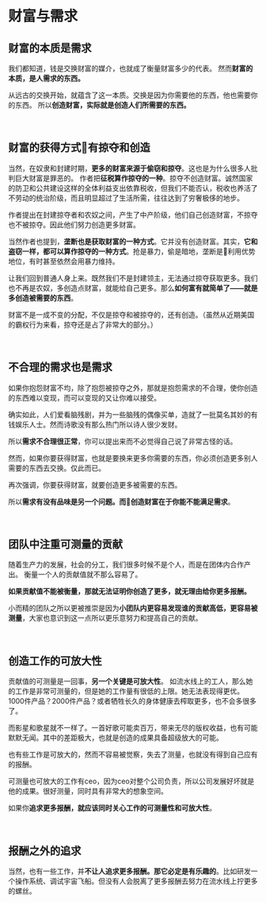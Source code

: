 # 财富与需求 
  

## 财富的本质是需求  
我们都知道，钱是交换财富的媒介，也就成了衡量财富多少的代表。
然而<b>财富的本质，是人需求的东西。</b> 

从远古的交换开始，就蕴含了这一本质。交换是因为你需要他的东西，他也需要你的东西。
所以<b>创造财富，实际就是创造人们所需要的东西。</b>

<br>

## 财富的获得方式有掠夺和创造
当然，在奴隶和封建时期，<b>更多的财富来源于偷窃和掠夺</b>。这也是为什么很多人批判巨大财富是罪恶的。
作者把<b>征税算作掠夺的一种</b>。掠夺不创造财富。诚然国家的防卫和公共建设这样的全体利益支出依靠税收，但我们不能否认，税收也养活了不劳动的统治阶级，而且明显超过了生活所需，往往达到了穷奢极侈的地步。

作者提出在封建掠夺者和农奴之间，产生了中产阶级，他们自己创造财富，不掠夺也不被掠夺。因此他们努力创造更多财富。

当然作者也提到，<b>垄断也是获取财富的一种方式</b>。它并没有创造财富。其实，<b>它和盗窃一样，都可以算作掠夺的一种方式</b>。抢是暴力，偷是暗地，垄断是利用优势地位，有时甚至依然会用暴力维持。


让我们回到普通人身上来。既然我们不是封建领主，无法通过掠夺获取更多。我们也不再是农奴，多创造点财富，就能给自己更多。那么<b>如何富有就简单了——就是多创造被需要的东西</b>。

财富不是一成不变的分配，不仅是掠夺和被掠夺的，还有创造。（虽然从近期美国的霸权行为来看，掠夺还是占了非常大的部分。）    

<br>

## 不合理的需求也是需求
如果你抱怨财富不均，除了抱怨被掠夺之外，那就是抱怨需求的不合理，使你创造的东西难以变现，而可以变现的又让你难以接受。

确实如此，人们爱看脑残剧，并为一些脑残的偶像买单，造就了一批莫名其妙的有钱娱乐人士。然而诗歌没有那么热门所以诗人很少发财。

所以<b>需求不合理很正常</b>，你可以提出来而不必觉得自己说了非常古怪的话。


然而，如果你要获得财富，也就是要换来更多你需要的东西，你必须创造更多别人需要的东西去交换。仅此而已。

再次强调，你要获得财富，就要创造更多被需要的东西。 

所以<b>需求有没有品味是另一个问题。而创造财富在于你能不能满足需求</b>。

<br>

## 团队中注重可测量的贡献
随着生产力的发展，社会的分工，我们很多时候不是个人，而是在团体内合作产出。
衡量一个人的贡献值就不那么容易了。

<b>如果贡献值不能被衡量，那就无法证明你创造了更多，就无理由给你更多报酬。</b>

小而精的团队之所以更被推崇是因为<b>小团队内更容易发现谁的贡献高低，更容易被测量</b>，大家也意识到这一点所以更乐意努力和提高自己的贡献。

<br>

## 创造工作的可放大性
贡献值的可测量是一回事，<b>另一个关键是可放大性</b>。
如流水线上的工人，那么她的工作是非常可测量的，但是她的工作量有很低的上限。她无法表现得更优。
1000件产品？2000件产品？或者牺牲长久的身体健康去榨取更多，也不会多很多了。

而影星和歌星就不一样了。一首好歌可能卖百万，带来无尽的版权收益，也有可能默默无闻。其中的差距极大，也就是创造的成果具备超级放大的可能。

也有些工作是可放大的，然而不容易被觉察，失去了测量，也就没有得到自己应有的报酬。


可测量也可放大的工作有ceo，因为ceo对整个公司负责，所以公司发展好坏就是他的成果。很好测量，同时具有非常大的想象空间。

如果你<b>追求更多报酬，就应该同时关心工作的可测量性和可放大性</b>。  

<br>

## 报酬之外的追求

当然，也有一些工作，并<b>不让人追求更多报酬。那它必定是有乐趣的</b>。比如研发一个操作系统、调试宇宙飞船。但没有人会脱离了更多报酬去努力在流水线上拧更多的螺丝。

